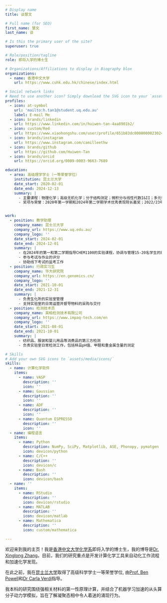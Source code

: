 ```yaml
---
# Display name
title: 谈慧文

# Full name (for SEO)
first_name: 慧文
last_name: 谈

# Is this the primary user of the site?
superuser: true

# Role/position/tagline
role: 即将入学的博士生

# Organizations/Affiliations to display in Biography blox
organizations:
  - name: 香港中文大学
    url: https://www.cuhk.edu.hk/chinese/index.html

# Social network links
# Need to use another icon? Simply download the SVG icon to your `assets/media/icons/` folder.
profiles:
  - icon: at-symbol
    url: 'mailto:h.tan1@student.uq.edu.au'
    label: E-mail Me
  - icon: brands/linkedin
    url: https://www.linkedin.com/in/huiwen-tan-4aa8901b2/
  - icon: custom/Red
    url: https://www.xiaohongshu.com/user/profile/651b83dc000000002302476d
  - icon: brands/instagram
    url: https://www.instagram.com/camilleethw
  - icon: brands/github
    url: https://github.com/Huiwen-Tan
  - icon: brands/orcid
    url: https://orcid.org/0009-0003-9663-7689

education:
  - area: 高级理学学士（一等荣誉学位）
    institution: 昆士兰大学
    date_start: 2020-02-01
    date_end: 2024-12-13
    summary: |
      - 主要课程：物理化学；高级无机化学；分子结构测定；微积分与线性代数I&II；多元微积分与常微分方程；量子力学I；概率与统计
      - 奖项与荣誉：2020年第一学期和2024年第二学期学术优秀表现院长嘉奖；2022/23年暑期研究项目奖学金


work:
  - position: 教学助理
    company_name: 昆士兰大学
    company_url: https://www.uq.edu.au/
    company_logo: ''
    date_start: 2024-02-01
    date_end: 2024-12-01
    summary: |
      - 在2024年的第一和第二学期指导CHEM1100的实验课程，协调与管理15-20名学生的班级
      - 参与考试与作业的评分
      - 协助线下考试的监考工作
  - position: 行政实习生
    company_name: 华大研究院
    company_url: https://en.genomics.cn/
    company_logo: ''
    date_start: 2021-10-01
    date_end: 2021-12-31
    summary: |
      - 负责生化所的实验室管理
      - 支持实验室的日常运营并督导物料的采购与交付
  - position: 检测技术员
    company_name: 英柏检测技术有限公司
    company_url: https://www.impaq-tech.com/en
    company_logo: ''
    date_start: 2021-08-01
    date_end: 2021-10-01
    summary: |
      - 纺织品、服装和婴儿用品等消费品的第三方检测
      - 负责实验室日常检测工作，包括样品pH值、甲醛和重金属含量的测定

# Skills
# Add your own SVG icons to `assets/media/icons/`
skills:
  - name: 计算化学软件
    items:
      - name: VASP
        description: ''
        icon: ''
      - name: Gaussian
        description: ''
        icon: ''
      - name: ADF
        description: ''
        icon: ''
      - name: Quantum ESPRESSO
        description: ''
        icon: ''
  - name: 编程语言
    items:
      - name: Python
        description: NumPy, SciPy, Matplotlib, ASE, Phonopy, pymatgen
        icon: devicon/python
      - name: C/C++
        description: ''
        icon: devicon/c
      - name: Bash
        description: ''
        icon: devicon/bash
  - name: ''
    items:
      - name: RStudio
        description: ''
        icon: devicon/rstudio
      - name: MATLAB
        description: ''
        icon: devicon/matlab
      - name: Mathematica
        description: ''
        icon: custom/mathematica

---
```


欢迎来到我的主页！我是[香港中文大学化学系](https://chem.cuhk.edu.hk/)即将入学的博士生，我的博导是[Dr. Xinglong Zhang](https://xinglong-zhang.github.io/index.html)。目前，我们的研究重点是开发计算化学工具来自动化工作流程和加速化学发现。

在此之前，我在[昆士兰大学](https://scmb.uq.edu.au/profile/12166/huiwen-tan)取得了高级科学学士一等荣誉学位, 由[Prof. Ben Powell](https://people.smp.uq.edu.au/BenPowell/index.html)和[Dr Carla Verdi](https://sites.google.com/view/carla-verdi/home)指导。

我本科的研究围绕强相关材料的第一性原理计算，并结合了机器学习加速的从头算分子动力学模拟，旨在了解凝聚态相中令人着迷的涌现行为。